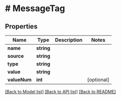# # MessageTag

## Properties

Name | Type | Description | Notes
------------ | ------------- | ------------- | -------------
**name** | **string** |  |
**source** | **string** |  |
**type** | **string** |  |
**value** | **string** |  |
**valueNum** | **int** |  | [optional]

[[Back to Model list]](../../README.md#models) [[Back to API list]](../../README.md#endpoints) [[Back to README]](../../README.md)
